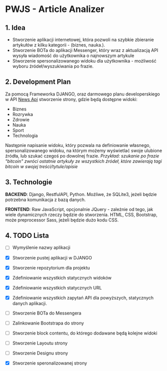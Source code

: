 # PWJS - Article Analizer

## 1. Idea

 - Stworzenie aplikacji internetowej, która pozwoli na szybkie zbieranie artykułów z kilku kategorii - (biznes, nauka.).
 - Stworzenie BOTa do aplikacji Messenger, który wraz z aktualizacją API wysyła wiadomość do użytkownika o najnowszym artykule
 - Stworzenie spersonalizowanego widoku dla użytkownika - możliwość wyboru źródeł/wyszukiwania po frazie.
  
## 2. Development Plan

Za pomocą Frameworka DJANGO, oraz darmowego planu developerskiego w API [News Api](https://newsapi.org/) stworzenie strony, gdzie będą dostępne widoki:

* Biznes
* Rozrywka
* Zdrowie
* Nauka
* Sport
* Technologia

Następnie napisanie widoku, który pozwala na definiowanie własnego, spersonalizowanego widoku, na którym możemy wyświetlać swoje ulubione źródła, lub szukać czegoś po dowolnej frazie. 
*Przykład: szukanie po frazie "bitcoin" zwróci ostatnie artykuły ze wszystkich źródeł, które zawierają tagi bitcoin w swojej treści/tytule/opisie*

## 3. Technologie

**BACKEND**: Django, RestfulAPI, Python. Możliwe, że SQLite3, jeżeli będzie potrzebna komunikacja z bazą danych.

**FRONTEND**: Raw JavaScript, opcjonalnie JQuery - zależnie od tego, jak wiele dynamicznych rzeczy będzie do stworzenia. HTML, CSS, Bootstrap, może preprocessor Sass, jeżeli będzie dużo kodu CSS. 


## 4. TODO Lista

 - [ ] Wymyślenie nazwy aplikacji
 - [x] Stworzenie pustej aplikacji w DJANGO
 - [x] Stworzenie repozytorium dla projektu
 - [x] Zdefiniowanie wszystkich statycznych widoków
 - [x] Zdefiniowanie wszystkich statycznych URL
 - [x] Zdefiniowanie wszystkich zapytań API dla powyższych, statycznych danych aplikacji.
 - [ ] Stworzenie BOTa do Messengera
 - [ ] Zalinkowanie Bootstrapa do strony
 - [ ] Stworzenie block contentu, do którego dodawane będą kolejne widoki
 - [ ] Stworzenie Layoutu strony
 - [ ] Stworzenie Designu strony
 - [x] Stworzenie speronalizowanej strony

